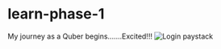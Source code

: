 # learn-phase-1
My journey as a Quber begins.......Excited!!!
![Login paystack](https://user-images.githubusercontent.com/60976458/75330309-2865b100-5881-11ea-92df-b6ed74ad9f67.png)
